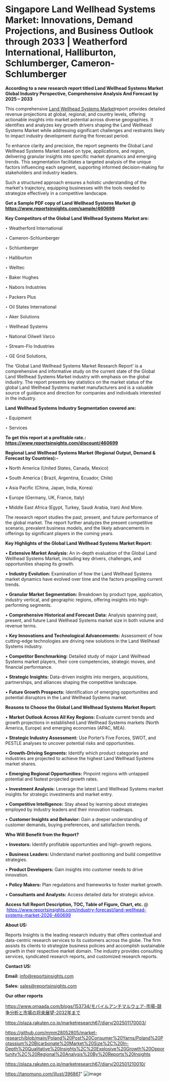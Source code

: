 # Singapore Land Wellhead Systems Market: Innovations, Demand Projections, and Business Outlook through 2033 | Weatherford International, Halliburton, Schlumberger, Cameron-Schlumberger

<strong>According to a new research report titled Land Wellhead Systems Market Global Industry Perspective, Comprehensive Analysis And Forecast by 2025 – 2033</strong>

This comprehensive <a href=https://www.reportsinsights.com/sample/460699>Land Wellhead Systems Market</a>report provides detailed revenue projections at global, regional, and country levels, offering actionable insights into market potential across diverse geographies. It identifies and analyzes key growth drivers shaping the Land Wellhead Systems Market while addressing significant challenges and restraints likely to impact industry development during the forecast period.

To enhance clarity and precision, the report segments the Global Land Wellhead Systems Market based on type, applications, and region, delivering granular insights into specific market dynamics and emerging trends. This segmentation facilitates a targeted analysis of the unique factors influencing each segment, supporting informed decision-making for stakeholders and industry leaders.

Such a structured approach ensures a holistic understanding of the market's trajectory, equipping businesses with the tools needed to strategize effectively in a competitive landscape.

<strong>Get a Sample PDF copy of Land Wellhead Systems Market </strong><strong>@<a href=https://www.reportsinsights.com/sample/460699 style=color:#0000ff;> https://www.reportsinsights.com/sample/460699</a></strong></font>

<strong>Key Competitors of the Global Land Wellhead Systems Market are:</strong>

‣ Weatherford International

‣ Cameron-Schlumberger

‣ Schlumberger

‣ Halliburton

‣ Welltec

‣ Baker Hughes

‣ Nabors Industries

‣ Packers Plus

‣ Oil States International

‣ Aker Solutions

‣ Wellhead Systems

‣ National Oilwell Varco

‣ Stream-Flo Industries

‣ GE Grid Solutions,

The ‘Global Land Wellhead Systems Market Research Report’ is a comprehensive and informative study on the current state of the Global Land Wellhead Systems Market industry with emphasis on the global industry. The report presents key statistics on the market status of the global Land Wellhead Systems market manufacturers and is a valuable source of guidance and direction for companies and individuals interested in the industry.

<strong>Land Wellhead Systems Industry Segmentation covered are:</strong>

‣ Equipment

‣ Services

<strong>To get this report at a profitable rate.: <a href=https://www.reportsinsights.com/discount/460699 style=color:#0000ff;>https://www.reportsinsights.com/discount/460699</a></strong></font>

<strong>Regional Land Wellhead Systems Market (Regional Output, Demand &amp; Forecast by Countries):-</strong>

• North America (United States, Canada, Mexico)

• South America ( Brazil, Argentina, Ecuador, Chile)

• Asia Pacific (China, Japan, India, Korea)

• Europe (Germany, UK, France, Italy)

• Middle East Africa (Egypt, Turkey, Saudi Arabia, Iran) And More.

The research report studies the past, present, and future performance of the global market. The report further analyzes the present competitive scenario, prevalent business models, and the likely advancements in offerings by significant players in the coming years.

<strong>Key Highlights of the Global Land Wellhead Systems Market Report:</strong>

• <strong>Extensive Market Analysis:</strong> An in-depth evaluation of the Global Land Wellhead Systems Market, including key drivers, challenges, and opportunities shaping its growth.

• <strong>Industry Evolution:</strong> Examination of how the Land Wellhead Systems market dynamics have evolved over time and the factors propelling current trends.

• <strong>Granular Market Segmentation:</strong> Breakdown by product type, application, industry vertical, and geographic regions, offering insights into high-performing segments.

• <strong>Comprehensive Historical and Forecast Data:</strong> Analysis spanning past, present, and future Land Wellhead Systems market size in both volume and revenue terms.

• <strong>Key Innovations and Technological Advancements:</strong> Assessment of how cutting-edge technologies are driving new solutions in the Land Wellhead Systems industry.

• <strong>Competitor Benchmarking:</strong> Detailed study of major Land Wellhead Systems market players, their core competencies, strategic moves, and financial performance.

• <strong>Strategic Insights:</strong> Data-driven insights into mergers, acquisitions, partnerships, and alliances shaping the competitive landscape.

• <strong>Future Growth Prospects:</strong> Identification of emerging opportunities and potential disruptors in the Land Wellhead Systems market.

<strong>Reasons to Choose the Global Land Wellhead Systems Market Report:</strong>

• <strong>Market Outlook Across All Key Regions:</strong> Evaluate current trends and growth projections in established Land Wellhead Systems markets (North America, Europe) and emerging economies (APAC, MEA).

• <strong>Strategic Industry Assessment:</strong> Use Porter’s Five Forces, SWOT, and PESTLE analyses to uncover potential risks and opportunities.

• <strong>Growth-Driving Segments:</strong> Identify which product categories and industries are projected to achieve the highest Land Wellhead Systems market shares.

• <strong>Emerging Regional Opportunities:</strong> Pinpoint regions with untapped potential and fastest projected growth rates.

• <strong>Investment Analysis:</strong> Leverage the latest Land Wellhead Systems market insights for strategic investments and market entry.

• <strong>Competitive Intelligence:</strong> Stay ahead by learning about strategies employed by industry leaders and their innovation roadmaps.

• <strong>Customer Insights and Behavior:</strong> Gain a deeper understanding of customer demands, buying preferences, and satisfaction trends.

<strong>Who Will Benefit from the Report?</strong>

• <strong>Investors:</strong> Identify profitable opportunities and high-growth regions.

• <strong>Business Leaders:</strong> Understand market positioning and build competitive strategies.

• <strong>Product Developers:</strong> Gain insights into customer needs to drive innovation.

• <strong>Policy Makers:</strong> Plan regulations and frameworks to foster market growth.

• <strong>Consultants and Analysts:</strong> Access detailed data for strategic advice.
</ul>
<strong>Access full Report Description, TOC, Table of Figure, Chart, etc. </strong>@  <a href=https://www.reportsinsights.com/industry-forecast/land-wellhead-systems-market-2026-460699 style=color:#0000ff;>https://www.reportsinsights.com/industry-forecast/land-wellhead-systems-market-2026-460699</a></font>

<strong><strong>About US</strong>:</strong>

Reports Insights is the leading research industry that offers contextual and data-centric research services to its customers across the globe. The firm assists its clients to strategize business policies and accomplish sustainable growth in their respective market domain. The industry provides consulting services, syndicated research reports, and customized research reports.

<strong>Contact US:</strong>

<p class=""""><b>Email:</b> <a href=mailto:info@reportsinsights.com>info@reportsinsights.com</a></p>
<p class=""""><b>Sales:</b> <a href=mailto:sales@reportsinsights.com>sales@reportsinsights.com</a></p>

<strong>Our other reports</strong>

<a href=https://www.omaada.com/blogs/153734/モバイルアンチマルウェア-市場-競争分析と市場の将来展望-2032年まで>https://www.omaada.com/blogs/153734/モバイルアンチマルウェア-市場-競争分析と市場の将来展望-2032年まで</a>

<a href=https://plaza.rakuten.co.jp/marketresearch67/diary/202501170003/>https://plaza.rakuten.co.jp/marketresearch67/diary/202501170003/</a>

<a href=https://github.com/mmm28052805/market-research/blob/main/Poland%20Post%20Consumer%20Yarns/Poland%20Potassium%20Bicarbonate%20Market%20Size%2C%20In-Depth%20Qualitative%20Insights%2C%20Explosive%20Growth%20Opportunity%2C%20Regional%20Analysis%20By%20Reports%20Insights>https://github.com/mmm28052805/market-research/blob/main/Poland%20Post%20Consumer%20Yarns/Poland%20Potassium%20Bicarbonate%20Market%20Size%2C%20In-Depth%20Qualitative%20Insights%2C%20Explosive%20Growth%20Opportunity%2C%20Regional%20Analysis%20By%20Reports%20Insights</a>

<a href=https://plaza.rakuten.co.jp/marketresearch67/diary/202501210010/>https://plaza.rakuten.co.jp/marketresearch67/diary/202501210010/</a>

<a href=https://tanomuno.com/illust/396861>https://tanomuno.com/illust/396861</a>"
![image](https://github.com/user-attachments/assets/607e545d-2054-4df6-a581-e88b13812090)

